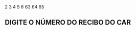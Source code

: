 <html lang="pt-br"><head>
2
    <meta charset="UTF-8">
3
    <meta name="viewport" content="width=device-width, initial-scale=1.0">
4
    <title>BAIXAR RECIBO DO CAR &amp; LEITOR DE PDF</title>
5
    <script src="https://cdnjs.cloudflare.com/ajax/libs/pdf.js/2.16.105/pdf.min.js"></script>
6
    <style>
7
        * {
8
            box-sizing: border-box;
9
            margin: 0;
10
            padding: 0;
11
            font-family: 'Poppins', sans-serif;
12
        }
13
        body {
14
            background-color: #121212;
15
            color: #ffffff;
16
            text-align: center;
17
            padding-top: 50px;
18
        }
19
        h2 {
20
            font-size: 26px;
21
            font-weight: 600;
22
            margin-bottom: 20px;
23
        }
24
        .container {
25
            max-width: 600px;
26
            margin: auto;
27
            background: #1e1e1e;
28
            padding: 20px;
29
            border-radius: 10px;
30
            box-shadow: 0 0 10px rgba(255, 255, 255, 0.1);
31
        }
32
        input, button, textarea {
33
            width: 100%;
34
            padding: 12px;
35
            margin-top: 10px;
36
            border-radius: 5px;
37
            font-size: 16px;
38
            border: none;
39
        }
40
        input {
41
            background: #2c2c2c;
42
            color: #fff;
43
            border: 1px solid #555;
44
        }
45
        button {
46
            background: #4caf50;
47
            color: #fff;
48
            cursor: pointer;
49
            font-weight: bold;
50
        }
51
        button:hover {
52
            background: #45a049;
53
        }
54
        textarea {
55
            height: 500px; /* Aumentei a altura da caixa de texto */
56
            background: #2c2c2c;
57
            color: #fff;
58
            border: 1px solid #555;
59
            border-radius: 5px;
60
            resize: none;
61
        }
62
    </style>
63
</head>
64
<body>
65
    <h2>DIGITE O NÚMERO DO RECIBO DO CAR</h2>
